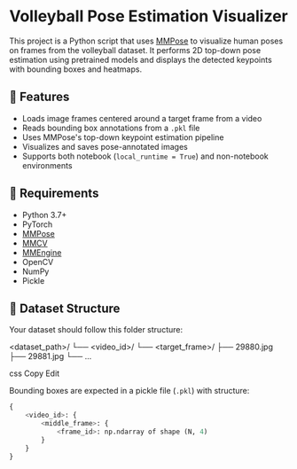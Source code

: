 # Volleyball Pose Estimation Visualizer

This project is a Python script that uses [MMPose](https://github.com/open-mmlab/mmpose) to visualize human poses on frames from the volleyball dataset. It performs 2D top-down pose estimation using pretrained models and displays the detected keypoints with bounding boxes and heatmaps.

## 📌 Features

- Loads image frames centered around a target frame from a video
- Reads bounding box annotations from a `.pkl` file
- Uses MMPose's top-down keypoint estimation pipeline
- Visualizes and saves pose-annotated images
- Supports both notebook (`local_runtime = True`) and non-notebook environments

## 🧩 Requirements

- Python 3.7+
- PyTorch
- [MMPose](https://github.com/open-mmlab/mmpose)
- [MMCV](https://github.com/open-mmlab/mmcv)
- [MMEngine](https://github.com/open-mmlab/mmengine)
- OpenCV
- NumPy
- Pickle

## 📂 Dataset Structure

Your dataset should follow this folder structure:

<dataset_path>/
└── <video_id>/
└── <target_frame>/
├── 29880.jpg
├── 29881.jpg
└── ...

css
Copy
Edit

Bounding boxes are expected in a pickle file (`.pkl`) with structure:
```python
{
    <video_id>: {
        <middle_frame>: {
            <frame_id>: np.ndarray of shape (N, 4)
        }
    }
}
```
